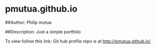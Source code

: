# pmutua.github.io

##Author:
Philip mutua


##Description:
Just a simple portfolio 

To view follow this link:
Git hub profile repo is at http://pmutua.github.io/

